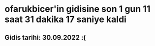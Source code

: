 # ofarukbicer'in gidisine son 1 gun 11 saat 31 dakika 17 saniye kaldi

## Gidis tarihi: 30.09.2022 :(